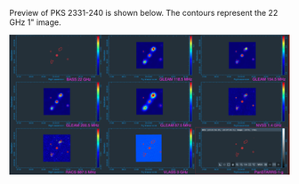 Preview of PKS 2331-240 is shown below. The contours represent the 22 GHz 1" image. 

![PKS2331-240.png](PKS2331-240.png "PKS2331-240")

